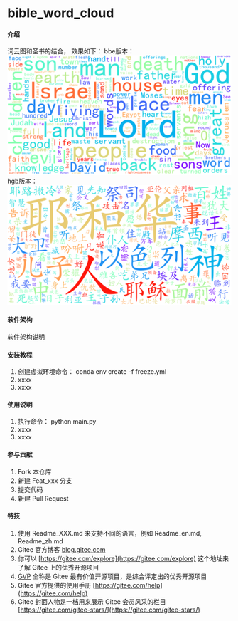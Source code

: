 # bible_word_cloud

#### 介绍
词云图和圣书的结合， 效果如下：
bbe版本：
![bbe_wordcloud](./products/bbe_wordcloud.png)
hgb版本：
![hgb_wordcloud](./products/hgb_wordcloud.png)


#### 软件架构
软件架构说明


#### 安装教程

1.  创建虚拟环境命令： conda env create -f freeze.yml
2.  xxxx
3.  xxxx

#### 使用说明

1.  执行命令： python main.py
2.  xxxx
3.  xxxx

#### 参与贡献

1.  Fork 本仓库
2.  新建 Feat_xxx 分支
3.  提交代码
4.  新建 Pull Request


#### 特技

1.  使用 Readme\_XXX.md 来支持不同的语言，例如 Readme\_en.md, Readme\_zh.md
2.  Gitee 官方博客 [blog.gitee.com](https://blog.gitee.com)
3.  你可以 [https://gitee.com/explore](https://gitee.com/explore) 这个地址来了解 Gitee 上的优秀开源项目
4.  [GVP](https://gitee.com/gvp) 全称是 Gitee 最有价值开源项目，是综合评定出的优秀开源项目
5.  Gitee 官方提供的使用手册 [https://gitee.com/help](https://gitee.com/help)
6.  Gitee 封面人物是一档用来展示 Gitee 会员风采的栏目 [https://gitee.com/gitee-stars/](https://gitee.com/gitee-stars/)

